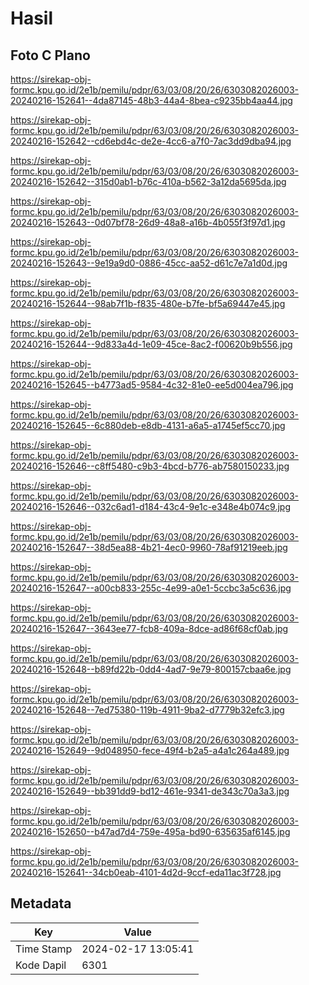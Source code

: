 # Hasil

## Foto C Plano

https://sirekap-obj-formc.kpu.go.id/2e1b/pemilu/pdpr/63/03/08/20/26/6303082026003-20240216-152641--4da87145-48b3-44a4-8bea-c9235bb4aa44.jpg

https://sirekap-obj-formc.kpu.go.id/2e1b/pemilu/pdpr/63/03/08/20/26/6303082026003-20240216-152642--cd6ebd4c-de2e-4cc6-a7f0-7ac3dd9dba94.jpg

https://sirekap-obj-formc.kpu.go.id/2e1b/pemilu/pdpr/63/03/08/20/26/6303082026003-20240216-152642--315d0ab1-b76c-410a-b562-3a12da5695da.jpg

https://sirekap-obj-formc.kpu.go.id/2e1b/pemilu/pdpr/63/03/08/20/26/6303082026003-20240216-152643--0d07bf78-26d9-48a8-a16b-4b055f3f97d1.jpg

https://sirekap-obj-formc.kpu.go.id/2e1b/pemilu/pdpr/63/03/08/20/26/6303082026003-20240216-152643--9e19a9d0-0886-45cc-aa52-d61c7e7a1d0d.jpg

https://sirekap-obj-formc.kpu.go.id/2e1b/pemilu/pdpr/63/03/08/20/26/6303082026003-20240216-152644--98ab7f1b-f835-480e-b7fe-bf5a69447e45.jpg

https://sirekap-obj-formc.kpu.go.id/2e1b/pemilu/pdpr/63/03/08/20/26/6303082026003-20240216-152644--9d833a4d-1e09-45ce-8ac2-f00620b9b556.jpg

https://sirekap-obj-formc.kpu.go.id/2e1b/pemilu/pdpr/63/03/08/20/26/6303082026003-20240216-152645--b4773ad5-9584-4c32-81e0-ee5d004ea796.jpg

https://sirekap-obj-formc.kpu.go.id/2e1b/pemilu/pdpr/63/03/08/20/26/6303082026003-20240216-152645--6c880deb-e8db-4131-a6a5-a1745ef5cc70.jpg

https://sirekap-obj-formc.kpu.go.id/2e1b/pemilu/pdpr/63/03/08/20/26/6303082026003-20240216-152646--c8ff5480-c9b3-4bcd-b776-ab7580150233.jpg

https://sirekap-obj-formc.kpu.go.id/2e1b/pemilu/pdpr/63/03/08/20/26/6303082026003-20240216-152646--032c6ad1-d184-43c4-9e1c-e348e4b074c9.jpg

https://sirekap-obj-formc.kpu.go.id/2e1b/pemilu/pdpr/63/03/08/20/26/6303082026003-20240216-152647--38d5ea88-4b21-4ec0-9960-78af91219eeb.jpg

https://sirekap-obj-formc.kpu.go.id/2e1b/pemilu/pdpr/63/03/08/20/26/6303082026003-20240216-152647--a00cb833-255c-4e99-a0e1-5ccbc3a5c636.jpg

https://sirekap-obj-formc.kpu.go.id/2e1b/pemilu/pdpr/63/03/08/20/26/6303082026003-20240216-152647--3643ee77-fcb8-409a-8dce-ad86f68cf0ab.jpg

https://sirekap-obj-formc.kpu.go.id/2e1b/pemilu/pdpr/63/03/08/20/26/6303082026003-20240216-152648--b89fd22b-0dd4-4ad7-9e79-800157cbaa6e.jpg

https://sirekap-obj-formc.kpu.go.id/2e1b/pemilu/pdpr/63/03/08/20/26/6303082026003-20240216-152648--7ed75380-119b-4911-9ba2-d7779b32efc3.jpg

https://sirekap-obj-formc.kpu.go.id/2e1b/pemilu/pdpr/63/03/08/20/26/6303082026003-20240216-152649--9d048950-fece-49f4-b2a5-a4a1c264a489.jpg

https://sirekap-obj-formc.kpu.go.id/2e1b/pemilu/pdpr/63/03/08/20/26/6303082026003-20240216-152649--bb391dd9-bd12-461e-9341-de343c70a3a3.jpg

https://sirekap-obj-formc.kpu.go.id/2e1b/pemilu/pdpr/63/03/08/20/26/6303082026003-20240216-152650--b47ad7d4-759e-495a-bd90-635635af6145.jpg

https://sirekap-obj-formc.kpu.go.id/2e1b/pemilu/pdpr/63/03/08/20/26/6303082026003-20240216-152641--34cb0eab-4101-4d2d-9ccf-eda11ac3f728.jpg


## Metadata

| Key        | Value               |
| ---------- | ------------------- |
| Time Stamp | 2024-02-17 13:05:41 |
| Kode Dapil | 6301                |



